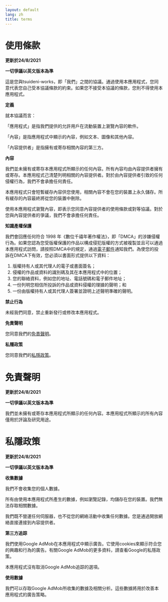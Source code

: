 ```yaml
---
layout: default
lang: zh
title: terms
---
```


# 使用條款
**更新於24/8/2021**

**一切爭議以英文版本為準**

這是您與tsuideni-works，即「我們」之間的協議。通過使用本應用程式，您同意代表您自己受本協議條款的約束。如果您不接受本協議的條款，您則不得使用本應用程式。

**定義**

就本協議而言：

「應用程式」是指我們提供的允許用戶在流動裝置上瀏覽內容的軟件。

「內容」是指應用程式中顯示的內容，例如文本、圖像和其他內容。

「內容提供者」是指擁有或寄存相關內容的第三方。

**內容**

我們並未擁有或寄存本應用程式所顯示的任何內容。所有內容均由內容提供者擁有或寄存。本應用程式己清楚列明相關的內容提供者。對於由內容提供者引致的任何侵權行為，我們不會承擔任何責任。

本應用程式只會短暫緩存內容供您使用，相關內容不會在您的裝置上永久儲存。所有緩存的內容最終將從您的裝置中刪除。

使用本應用程式瀏覽內容，即表示您同意內容提供者的使用條款或對等協議。對於您與內容提供者的爭議，我們不會承擔任何責任。

**知識產權保護**

我們會回應任何符合 1998 年《數位千禧年著作權法》，即「DMCA」的涉嫌侵權行為。如果您認為您受版權保護的作品以構成侵犯版權的方式被複製並且可以通過本應用程式訪問，請按照DMCA中的規定，通過[電子郵件](mailto:tsuideniworks@gmail.com)通知我們。為使您的投訴在DMCA下有效，您必須以書面形式提供以下資料：
1. 版權持有人或其代理人的電子或書面簽名；
2. 侵權的作品或資料的識別碼及其在本應用程式中的位置；
3. 您的聯絡資料，例如您的地址、電話號碼和電子郵件地址；
4. 一份列明您相信所投訴的作品或資料侵權的理據的聲明；和
5. 一份由版權持有人或其代理人簽署並證明上述聲明準確的聲明。

**禁止行為**

未經我們同意，禁止重新發行或修改本應用程式。

**免責聲明**

您同意我們的[免責聲明](https://tsuideni-works.github.io/zh/terms.html#免責聲明)。

**私隱政策**

您同意我們的[私隱政策](https://tsuideni-works.github.io/zh/terms.html#私隱政策)。

# 免責聲明
**更新於24/8/2021**

**一切爭議以英文版本為準**

我們並未擁有或寄存本應用程式所顯示的任何內容。本應用程式所顯示的所有內容僅用於評論及研究用途。

# 私隱政策
**更新於24/8/2021**

**一切爭議以英文版本為準**

**收集數據**

我們不會收集您的個人數據。

所有由使用本應用程式所產生的數據，例如瀏覽記錄，均儲存在您的裝置。我們無法存取相關數據。

我們既不營運任何伺服器，也不從您的網絡活動中收集任何數據。您是通過開放網絡直接連接到內容提供者。

**第三方追踪**

我們使用Google AdMob在本應用程式中顯示廣告。它使用cookies來顯示符合您的興趣和行為的廣告。有關Google AdMob的更多資料，請查看Google的私隱政策。

本應用程式沒有取消Google AdMob追踪的選項。

**使用數據**

我們可以存取Google AdMob所收集的數據及相關分析。這些數據將用於改善本應用程式的廣告策略。
